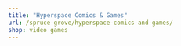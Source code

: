 ```yaml
---
title: "Hyperspace Comics & Games"
url: /spruce-grove/hyperspace-comics-and-games/
shop: video games
---
```

